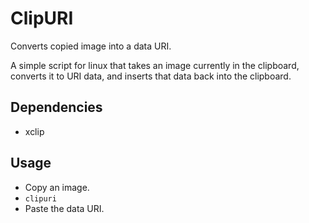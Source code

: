 # ClipURI

Converts copied image into a data URI.

A simple script for linux that takes an image currently in the clipboard, converts it to URI data, and inserts that data back into the clipboard.

## Dependencies

* xclip

## Usage

* Copy an image.
* `clipuri`
* Paste the data URI.
